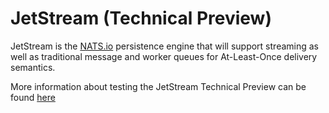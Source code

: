 # JetStream (Technical Preview)

JetStream is the [NATS.io](https://nats.io) persistence engine that will support streaming as well as traditional message and worker queues for At-Least-Once delivery semantics.

More information about testing the JetStream Technical Preview can be found [here](https://github.com/nats-io/jetstream#readme)
